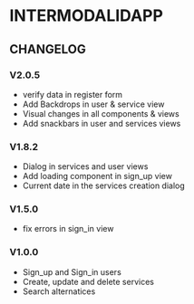 # INTERMODALIDAPP 

## CHANGELOG

### V2.0.5
- verify data in register form
- Add Backdrops in user & service view
- Visual changes in all components & views
- Add snackbars in user and services views

### V1.8.2
- Dialog in services and user views
- Add loading component in sign_up view
- Current date in the services creation dialog


### V1.5.0
- fix errors in sign_in view


### V1.0.0

- Sign_up and Sign_in users
- Create, update and delete services
- Search alternatices
